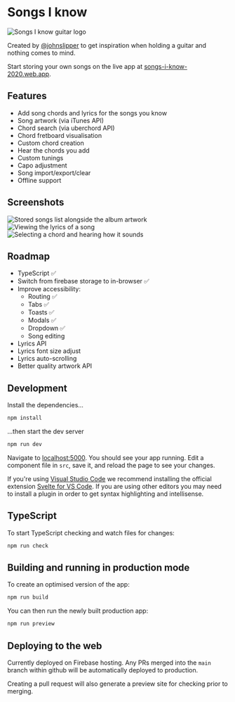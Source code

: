 # Songs I know

![Songs I know guitar logo](https://github.com/johnslipper/sik-svelte/blob/main/public/icons/icon-180x180.png?raw=true)

Created by [@johnslipper](https://twitter.com/johnslipper) to get inspiration when holding a guitar and nothing comes to mind.

Start storing your own songs on the live app at [songs-i-know-2020.web.app](https://songs-i-know-2020.web.app).

## Features

- Add song chords and lyrics for the songs you know
- Song artwork (via iTunes API)
- Chord search (via uberchord API)
- Chord fretboard visualisation
- Custom chord creation
- Hear the chords you add
- Custom tunings
- Capo adjustment
- Song import/export/clear
- Offline support

## Screenshots

![Stored songs list alongside the album artwork](https://github.com/johnslipper/sik-svelte/blob/main/public/screenshots/sik-svelte-app-1.jpg?raw=true)
![Viewing the lyrics of a song](https://github.com/johnslipper/sik-svelte/blob/main/public/screenshots/sik-svelte-app-2.jpg?raw=true)
![Selecting a chord and hearing how it sounds](https://github.com/johnslipper/sik-svelte/blob/main/public/screenshots/sik-svelte-app-3.jpg?raw=true)

## Roadmap

- TypeScript ✅
- Switch from firebase storage to in-browser ✅
- Improve accessibility:
  - Routing ✅
  - Tabs ✅
  - Toasts ✅
  - Modals ✅
  - Dropdown ✅
  - Song editing
- Lyrics API
- Lyrics font size adjust
- Lyrics auto-scrolling
- Better quality artwork API

## Development

Install the dependencies...

```bash
npm install
```

...then start the dev server

```bash
npm run dev
```

Navigate to [localhost:5000](http://localhost:5000). You should see your app running. Edit a component file in `src`, save it, and reload the page to see your changes.

If you're using [Visual Studio Code](https://code.visualstudio.com/) we recommend installing the official extension [Svelte for VS Code](https://marketplace.visualstudio.com/items?itemName=svelte.svelte-vscode). If you are using other editors you may need to install a plugin in order to get syntax highlighting and intellisense.

## TypeScript

To start TypeScript checking and watch files for changes:

```bash
npm run check
```

## Building and running in production mode

To create an optimised version of the app:

```bash
npm run build
```

You can then run the newly built production app:

```bash
npm run preview
```

## Deploying to the web

Currently deployed on Firebase hosting. Any PRs merged into the `main` branch within github will be automatically deployed to production.

Creating a pull request will also generate a preview site for checking prior to merging.
